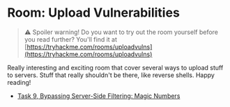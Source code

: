 # Room: Upload Vulnerabilities

> ⚠️ Spoiler warning! Do you want to try out the room yourself before you read further? You'll find it at [https://tryhackme.com/rooms/uploadvulns](https://tryhackme.com/rooms/uploadvulns)

Really interesting and exciting room that cover several ways to upload stuff to servers. Stuff that really shouldn't be there, like reverse shells. Happy reading!

- [Task 9, Bypassing Server-Side Filtering: Magic Numbers](./task_9/)
